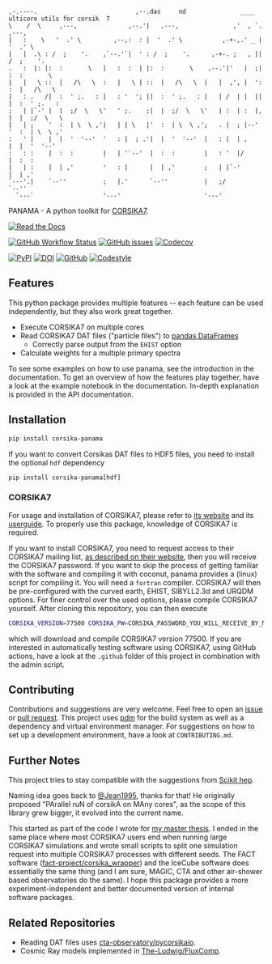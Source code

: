 ```
,-.----.                           ,--.das     nd               ____ ulticore utils for corsik  7
\    /  \     ,---,              ,--.'|   ,---,               ,'  , `.                    ,---,
|   :    \   '  .' \         ,--,:  : |  '  .' \           ,-+-,.' _ |                   '  .' \
|   |  .\ : /  ;    '.    ,`--.'`|  ' : /  ;    '.      ,-+-. ;   , ||                  /  ;    '.
.   :  |: |:  :       \   |   :  :  | |:  :       \    ,--.'|'   |  ;|                 :  :       \
|   |   \ ::  |   /\   \  :   |   \ | ::  |   /\   \  |   |  ,', |  ':                 :  |   /\   \
|   : .   /|  :  ' ;.   : |   : '  '; ||  :  ' ;.   : |   | /  | |  ||                 |  :  ' ;.   :
;   | |`-' |  |  ;/  \   \'   ' ;.    ;|  |  ;/  \   \'   | :  | :  |,                 |  |  ;/  \   \
|   | ;    '  :  | \  \ ,'|   | | \   |'  :  | \  \ ,';   . |  ; |--'                  '  :  | \  \ ,'
:   ' |    |  |  '  '--'  '   : |  ; .'|  |  '  '--'  |   : |  | ,                     |  |  '  '--'
:   : :    |  :  :        |   | '`--'  |  :  :        |   : '  |/                      |  :  :
|   | :    |  | ,'        '   : |      |  | ,'        ;   | |`-'                       |  | ,'
`---'.|    `--''          ;   |.'      `--''          |   ;/                           `--''
  `---`                   '---'                       '---'
```

PANAMA - A python toolkit for [CORSIKA7](https://www.iap.kit.edu/corsika/index.php).

[![Read the Docs](https://img.shields.io/readthedocs/panama?style=for-the-badge)](https://panama.readthedocs.io/en/latest/)

[![GitHub Workflow Status](https://img.shields.io/github/actions/workflow/status/The-Ludwig/PANAMA/ci.yml?style=for-the-badge)](https://github.com/The-Ludwig/PANAMA/actions/workflows/ci.yml)
[![GitHub issues](https://img.shields.io/github/issues-raw/The-Ludwig/PANAMA?style=for-the-badge)](https://github.com/The-Ludwig/PANAMA/issues)
[![Codecov](https://img.shields.io/codecov/c/github/The-Ludwig/PANAMA?label=test%20coverage&style=for-the-badge)](https://app.codecov.io/gh/The-Ludwig/PANAMA)

[![PyPI](https://img.shields.io/pypi/v/corsika-panama?style=for-the-badge)](https://pypi.org/project/corsika-panama/)
[![DOI](https://img.shields.io/badge/DOI-10.5281%20%2F%20zenodo.10210623-blue.svg?style=for-the-badge)](https://doi.org/10.5281/zenodo.10210623)
[![GitHub](https://img.shields.io/github/license/The-Ludwig/PANAMA?style=for-the-badge)](https://github.com/The-Ludwig/PANAMA/blob/main/LICENSE)
[![Codestyle](https://img.shields.io/badge/codesyle-Black-black.svg?style=for-the-badge)](https://github.com/psf/black)

## Features

This python package provides multiple features -- each feature can be used independently, but they also work great together.

- Execute CORSIKA7 on multiple cores
- Read CORSIKA7 DAT files ("particle files") to [pandas DataFrames](https://pandas.pydata.org/docs/)
  - Correctly parse output from the `EHIST` option
- Calculate weights for a multiple primary spectra

To see some examples on how to use panama, see the introduction in the documentation.
To get an overview of how the features play together, have a look at the example notebook in the documentation.
In-depth explanation is provided in the API documentation.

## Installation

```bash
pip install corsika-panama
```

If you want to convert Corsikas DAT files to HDF5 files, you need to install the optional `hdf` dependency

```
pip install corsika-panama[hdf]
```

### CORSIKA7

For usage and installation of CORSIKA7, please refer to [its website](https://www.iap.kit.edu/corsika/index.php) and its [userguide](https://www.iap.kit.edu/corsika/downloads/CORSIKA_GUIDE7.7500.pdf).
To properly use this package, knowledge of CORSIKA7 is required.

If you want to install CORSIKA7, you need to request access to their CORSIKA7 mailing list, [as described on their website](https://www.iap.kit.edu/corsika/79.php), then you will receive the CORSIKA7
password.
If you want to skip the process of getting familiar with the software and compiling it with coconut, panama provides a (linux) script for compiling
it.
You will need a `fortran` compiler. CORSIKA7 will then be pre-configured with the curved earth, EHIST, SIBYLL2.3d and URQDM options.
For finer control over the used options, please compile CORSIKA7 yourself.
After cloning this repository, you can then execute

```bash
CORSIKA_VERSION=77500 CORSIKA_PW=CORSIKA_PASSWORD_YOU_WILL_RECEIVE_BY_MAIL admin/download_corsika.sh
```

which will download and compile CORSIKA7 version 77500.
If you are interested in automatically testing software using CORSIKA7, using GitHub actions,
have a look at the `.github` folder of this project in combination with the admin script.

## Contributing

Contributions and suggestions are very welcome.
Feel free to open an [issue](https://github.com/The-Ludwig/PANAMA/issues) or [pull request](https://github.com/The-Ludwig/PANAMA/pulls).
This project uses [pdm](https://pdm-project.org/latest/) for the build system as well as a
dependency and virtual environment manager.
For suggestions on how to set up a development environment, have a look at `CONTRIBUTING.md`.

## Further Notes

This project tries to stay compatible with the suggestions from [Scikit hep](https://learn.scientific-python.org/development/guides/repo-review/?repo=The-Ludwig%2Fpanama&branch=main).

Naming idea goes back to [@Jean1995](https://github.com/Jean1995), thanks for that!
He originally proposed "PArallel ruN of corsikA on MAny cores", as
the scope of this library grew bigger, it evolved into the current name.

This started as part of the code I wrote for [my master thesis](https://ludwigneste.space/masterthesis_ludwig_neste.pdf).
I ended in the same place where most CORSIKA7 users end when running large CORSIKA7 simulations and wrote small scripts
to split one simulation request into multiple CORSIKA7 processes with different seeds.
The FACT software ([fact-project/corsika_wrapper](https://github.com/fact-project/corsika_wrapper))
and the IceCube software does essentially the same thing (and I am sure, MAGIC, CTA and other air-shower based observatories do the same).
I hope this package provides a more experiment-independent and better documented version of internal software packages.

## Related Repositories

- Reading DAT files uses [cta-observatory/pycorsikaio](https://github.com/cta-observatory/pycorsikaio).
- Cosmic Ray models implemented in [The-Ludwig/FluxComp](https://github.com/The-Ludwig/FluxComp/).
